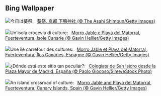 ## Bing Wallpaper
![](https://www.bing.com/th?id=OHR.AoiMatsuri2023_JA-JP8770594775_UHD.jpg&w=1000)今日は葵祭:&nbsp;&ensp;[葵祭, 京都 下鴨神社 (© The Asahi Shimbun/Getty Images)](https://www.bing.com/th?id=OHR.AoiMatsuri2023_JA-JP8770594775_UHD.jpg)
<br><br/>
![](https://www.bing.com/th?id=OHR.MorroJable_IT-IT8361270560_UHD.jpg&w=1000)Un'isola crocevia di culture:&nbsp;&ensp;[Morro Jable e Playa del Matorral, Fuerteventura, Isole Canarie (© Gavin Hellier/Getty Images)](https://www.bing.com/th?id=OHR.MorroJable_IT-IT8361270560_UHD.jpg)
<br><br/>
![](https://www.bing.com/th?id=OHR.MorroJable_FR-FR4892451097_UHD.jpg&w=1000)Une île carrefour des cultures:&nbsp;&ensp;[Morro Jable et Playa del Matorral, Fuerteventura, Îles Canaries, Espagne (© Gavin Hellier/Getty Images)](https://www.bing.com/th?id=OHR.MorroJable_FR-FR4892451097_UHD.jpg)
<br><br/>
![](https://www.bing.com/th?id=OHR.SanIsidro_ES-ES5486603956_UHD.jpg&w=1000)¿Dónde está este sitio tan peculiar?:&nbsp;&ensp;[Colegiata de San Isidro desde la Plaza Mayor de Madrid, España (© Paolo Giocoso/Sime/eStock Photo)](https://www.bing.com/th?id=OHR.SanIsidro_ES-ES5486603956_UHD.jpg)
<br><br/>
![](https://www.bing.com/th?id=OHR.MorroJable_EN-GB0206716654_UHD.jpg&w=1000)An island crossroad of culture:&nbsp;&ensp;[Morro Jable and Playa del Matorral, Fuerteventura, Canary Islands, Spain (© Gavin Hellier/Getty Images)](https://www.bing.com/th?id=OHR.MorroJable_EN-GB0206716654_UHD.jpg)
<br><br/>
